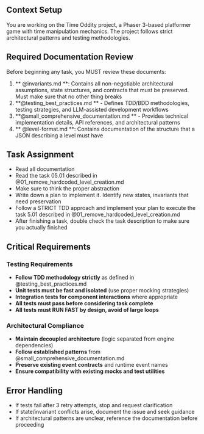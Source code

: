 ## Context Setup
You are working on the Time Oddity project, a Phaser 3-based platformer game with time manipulation mechanics. The project follows strict architectural patterns and testing methodologies.

## Required Documentation Review
Before beginning any task, you MUST review these documents:


1. ** @invariants.md **: Contains all non-negotiable architectural assumptions, state structures, and contracts that must be preserved. Must make sure that no other thing breaks 
2. **@testing_best_practices.md ** - Defines TDD/BDD methodologies, testing strategies, and LLM-assisted development workflows  
3. **@small_comprehensive_documentation.md ** - Provides technical implementation details, API references, and architectural patterns
4. ** @level-format.md  **: Contains documentation of the structure that a JSON describing a level must have 

## Task Assignment
- Read all documentation
- Read the task 05.01 described in @01_remove_hardcoded_level_creation.md
- Make sure to think the proper abstraction 
- Write down a plan to implement it. Identify new states, invariants that need preservation
- Follow a STRICT TDD approach and implement your plan to execute the task  5.01 described in @01_remove_hardcoded_level_creation.md
- After finishing a task, double check the task description to make sure you actually finished


## Critical Requirements

### Testing Requirements
- **Follow TDD methodology strictly** as defined in  @testing_best_practices.md 
- **Unit tests must be fast and isolated** (use proper mocking strategies)
- **Integration tests for component interactions** where appropriate
- **All tests must pass before considering task complete**
- **All tests must RUN FAST by design, avoid of large loops**

### Architectural Compliance
- **Maintain decoupled architecture** (logic separated from engine dependencies)
- **Follow established patterns** from  @small_comprehensive_documentation.md 
- **Preserve existing event contracts** and runtime event names
- **Ensure compatibility with existing mocks and test utilities**

## Error Handling
- If tests fail after 3 retry attempts, stop and request clarification
- If state/invariant conflicts arise, document the issue and seek guidance
- If architectural patterns are unclear, reference the documentation before proceeding
